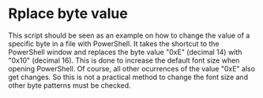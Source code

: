 # Rplace byte value

This script should be seen as an example on how to change the value of a specific byte in a file with PowerShell. It takes the shortcut to the PowerShell window and replaces the byte value "0xE" (decimal 14) with "0x10" (decimal 16). This is done to increase the default font size when opening PowerShell. Of course, all other ocurrences of the value "0xE" also get changes. So this is not a practical method to change the font size and other byte patterns must be checked.